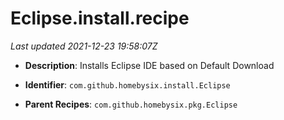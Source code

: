 # Eclipse.install.recipe

_Last updated 2021-12-23 19:58:07Z_

- **Description**: Installs Eclipse IDE based on Default Download

- **Identifier**: `com.github.homebysix.install.Eclipse`

- **Parent Recipes**: `com.github.homebysix.pkg.Eclipse`